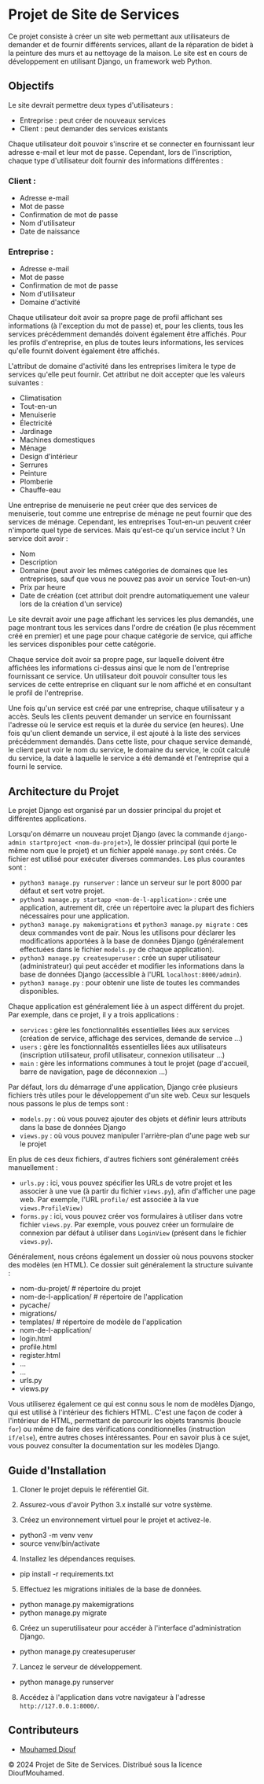 # Projet de Site de Services

Ce projet consiste à créer un site web permettant aux utilisateurs de demander et de fournir différents services, allant de la réparation de bidet à la peinture des murs et au nettoyage de la maison. Le site est en cours de développement en utilisant Django, un framework web Python.

## Objectifs

Le site devrait permettre deux types d'utilisateurs :

- Entreprise : peut créer de nouveaux services
- Client : peut demander des services existants

Chaque utilisateur doit pouvoir s'inscrire et se connecter en fournissant leur adresse e-mail et leur mot de passe. Cependant, lors de l'inscription, chaque type d'utilisateur doit fournir des informations différentes :

### Client :
- Adresse e-mail
- Mot de passe
- Confirmation de mot de passe
- Nom d'utilisateur
- Date de naissance

### Entreprise :
- Adresse e-mail
- Mot de passe
- Confirmation de mot de passe
- Nom d'utilisateur
- Domaine d'activité

Chaque utilisateur doit avoir sa propre page de profil affichant ses informations (à l'exception du mot de passe) et, pour les clients, tous les services précédemment demandés doivent également être affichés. Pour les profils d'entreprise, en plus de toutes leurs informations, les services qu'elle fournit doivent également être affichés.

L'attribut de domaine d'activité dans les entreprises limitera le type de services qu'elle peut fournir. Cet attribut ne doit accepter que les valeurs suivantes :

- Climatisation
- Tout-en-un
- Menuiserie
- Électricité
- Jardinage
- Machines domestiques
- Ménage
- Design d'intérieur
- Serrures
- Peinture
- Plomberie
- Chauffe-eau

Une entreprise de menuiserie ne peut créer que des services de menuiserie, tout comme une entreprise de ménage ne peut fournir que des services de ménage. Cependant, les entreprises Tout-en-un peuvent créer n'importe quel type de services. Mais qu'est-ce qu'un service inclut ? Un service doit avoir :

- Nom
- Description
- Domaine (peut avoir les mêmes catégories de domaines que les entreprises, sauf que vous ne pouvez pas avoir un service Tout-en-un)
- Prix par heure
- Date de création (cet attribut doit prendre automatiquement une valeur lors de la création d'un service)

Le site devrait avoir une page affichant les services les plus demandés, une page montrant tous les services dans l'ordre de création (le plus récemment créé en premier) et une page pour chaque catégorie de service, qui affiche les services disponibles pour cette catégorie.

Chaque service doit avoir sa propre page, sur laquelle doivent être affichées les informations ci-dessus ainsi que le nom de l'entreprise fournissant ce service. Un utilisateur doit pouvoir consulter tous les services de cette entreprise en cliquant sur le nom affiché et en consultant le profil de l'entreprise.

Une fois qu'un service est créé par une entreprise, chaque utilisateur y a accès. Seuls les clients peuvent demander un service en fournissant l'adresse où le service est requis et la durée du service (en heures). Une fois qu'un client demande un service, il est ajouté à la liste des services précédemment demandés. Dans cette liste, pour chaque service demandé, le client peut voir le nom du service, le domaine du service, le coût calculé du service, la date à laquelle le service a été demandé et l'entreprise qui a fourni le service.

## Architecture du Projet

Le projet Django est organisé par un dossier principal du projet et différentes applications.

Lorsqu'on démarre un nouveau projet Django (avec la commande `django-admin startproject <nom-du-projet>`), le dossier principal (qui porte le même nom que le projet) et un fichier appelé `manage.py` sont créés. Ce fichier est utilisé pour exécuter diverses commandes. Les plus courantes sont :

- `python3 manage.py runserver` : lance un serveur sur le port 8000 par défaut et sert votre projet.
- `python3 manage.py startapp <nom-de-l-application>` : crée une application, autrement dit, crée un répertoire avec la plupart des fichiers nécessaires pour une application.
- `python3 manage.py makemigrations` et `python3 manage.py migrate` : ces deux commandes vont de pair. Nous les utilisons pour déclarer les modifications apportées à la base de données Django (généralement effectuées dans le fichier `models.py` de chaque application).
- `python3 manage.py createsuperuser` : crée un super utilisateur (administrateur) qui peut accéder et modifier les informations dans la base de données Django (accessible à l'URL `localhost:8000/admin`).
- `python3 manage.py` : pour obtenir une liste de toutes les commandes disponibles.

Chaque application est généralement liée à un aspect différent du projet. Par exemple, dans ce projet, il y a trois applications :

- `services` : gère les fonctionnalités essentielles liées aux services (création de service, affichage des services, demande de service ...)
- `users` : gère les fonctionnalités essentielles liées aux utilisateurs (inscription utilisateur, profil utilisateur, connexion utilisateur ...)
- `main` : gère les informations communes à tout le projet (page d'accueil, barre de navigation, page de déconnexion ...)

Par défaut, lors du démarrage d'une application, Django crée plusieurs fichiers très utiles pour le développement d'un site web. Ceux sur lesquels nous passons le plus de temps sont :

- `models.py` : où vous pouvez ajouter des objets et définir leurs attributs dans la base de données Django
- `views.py` : où vous pouvez manipuler l'arrière-plan d'une page web sur le projet

En plus de ces deux fichiers, d'autres fichiers sont généralement créés manuellement :

- `urls.py` : ici, vous pouvez spécifier les URLs de votre projet et les associer à une vue (à partir du fichier `views.py`), afin d'afficher une page web. Par exemple, l'URL `profile/` est associée à la vue `views.ProfileView)`
- `forms.py` : ici, vous pouvez créer vos formulaires à utiliser dans votre fichier `views.py`. Par exemple, vous pouvez créer un formulaire de connexion par défaut à utiliser dans `LoginView` (présent dans le fichier `views.py`).

Généralement, nous créons également un dossier où nous pouvons stocker des modèles (en HTML). Ce dossier suit généralement la structure suivante :

 - nom-du-projet/ # répertoire du projet
 - nom-de-l-application/ # répertoire de l'application
 - pycache/
 - migrations/
 - templates/ # répertoire de modèle de l'application
 - nom-de-l-application/
 - login.html
 - profile.html
 - register.html
 - ...
 - ...
 - urls.py
 - views.py


Vous utiliserez également ce qui est connu sous le nom de modèles Django, qui est utilisé à l'intérieur des fichiers HTML. C'est une façon de coder à l'intérieur de HTML, permettant de parcourir les objets transmis (boucle `for`) ou même de faire des vérifications conditionnelles (instruction `if/else`), entre autres choses intéressantes. Pour en savoir plus à ce sujet, vous pouvez consulter la documentation sur les modèles Django.

## Guide d'Installation

1. Cloner le projet depuis le référentiel Git.

2. Assurez-vous d'avoir Python 3.x installé sur votre système.

3. Créez un environnement virtuel pour le projet et activez-le.

 - python3 -m venv venv
 - source venv/bin/activate


4. Installez les dépendances requises.
 - pip install -r requirements.txt


5. Effectuez les migrations initiales de la base de données.
 - python manage.py makemigrations
 - python manage.py migrate

6. Créez un superutilisateur pour accéder à l'interface d'administration Django.
 - python manage.py createsuperuser

7. Lancez le serveur de développement.
 - python manage.py runserver


8. Accédez à l'application dans votre navigateur à l'adresse `http://127.0.0.1:8000/`.

## Contributeurs

- [Mouhamed Diouf](https://learn.zone01dakar.sn/git/mouhameddiouf)

© 2024 Projet de Site de Services. Distribué sous la licence DioufMouhamed.

